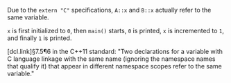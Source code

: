 Due to the `extern "C"` specifications, `A::x` and `B::x` actually refer to the same variable.

`x` is first initialized to `0`, then `main()` starts, `0` is printed, `x` is incremented to `1`, and finally `1` is printed.

[dcl.link]§7.5¶6 in the C++11 standard:
"Two declarations for a variable with C language linkage with the same name (ignoring the namespace names that qualify it) that appear in different namespace scopes refer to the same variable."